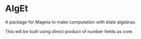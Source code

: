 # AlgEt
A package for Magma to make computation with étale algebras.

This will be built using direct product of number fields as core.



